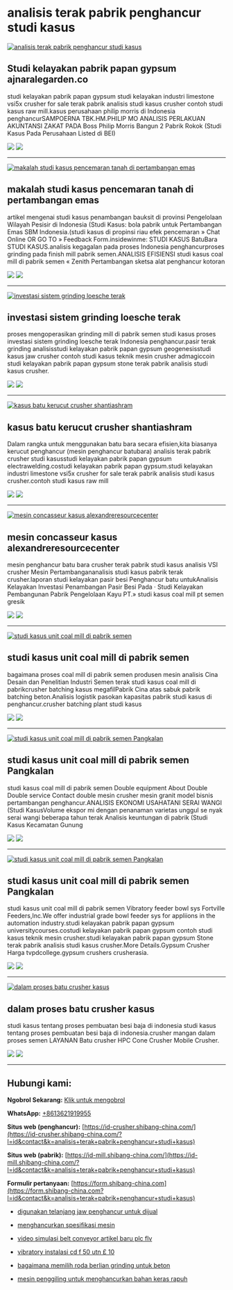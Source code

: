 # analisis terak pabrik penghancur studi kasus

<a href="https://swt.shibang-china.com/?l=id&img&k=analisis+terak+pabrik+penghancur+studi+kasus" target="_blank">![analisis terak pabrik penghancur studi kasus](http://static.shibang-china.com/all-800x300/518.jpg)</a>

## Studi kelayakan pabrik papan gypsum ajnaralegarden.co
studi kelayakan pabrik papan gypsum studi kelayakan industri limestone vsi5x crusher for sale terak pabrik analisis studi kasus crusher contoh studi kasus raw mill.kasus perusahaan philip morris di Indonesia penghancurSAMPOERNA TBK.HM.PHILIP MO ANALISIS PERLAKUAN AKUNTANSI ZAKAT PADA Boss Philip Morris Bangun 2 Pabrik Rokok (Studi Kasus Pada Perusahaan Listed di BEI)


<a href="https://whatsapp.shibangsoft.com/WhatsApp.php" target="_blank" title="WhatsApp">![](http://static.shibang-china.com/icon/whatsapp.png)</a> <a href="https://swt.shibang-china.com/?l=id&icon&k=analisis+terak+pabrik+penghancur+studi+kasus" target="_blank">![](http://static.shibang-china.com/icon/chat-id.png)</a>

---

<a href="https://swt.shibang-china.com/?l=id&img&k=analisis+terak+pabrik+penghancur+studi+kasus" target="_blank">![makalah studi kasus pencemaran tanah di pertambangan emas](http://static.shibang-china.com/all-800x300/975.jpg)</a>

## makalah studi kasus pencemaran tanah di pertambangan emas
artikel mengenai studi kasus penambangan bauksit di provinsi Pengelolaan Wilayah Pesisir di Indonesia (Studi Kasus: bola pabrik untuk Pertambangan Emas SBM Indonesia.(studi kasus di propinsi riau efek pencemaran » Chat Online OR GO TO » Feedback Form.insidewinme: STUDI KASUS BatuBara STUDI KASUS.analisis kegagalan pada proses Indonesia penghancurproses grinding pada finish mill pabrik semen.ANALISIS EFISIENSI studi kasus coal mill di pabrik semen « Zenith Pertambangan sketsa alat penghancur kotoran


<a href="https://whatsapp.shibangsoft.com/WhatsApp.php" target="_blank" title="WhatsApp">![](http://static.shibang-china.com/icon/whatsapp.png)</a> <a href="https://swt.shibang-china.com/?l=id&icon&k=analisis+terak+pabrik+penghancur+studi+kasus" target="_blank">![](http://static.shibang-china.com/icon/chat-id.png)</a>

---

<a href="https://swt.shibang-china.com/?l=id&img&k=analisis+terak+pabrik+penghancur+studi+kasus" target="_blank">![investasi sistem grinding loesche terak](http://static.shibang-china.com/all-800x300/1314.jpg)</a>

## investasi sistem grinding loesche terak
proses mengoperasikan grinding mill di pabrik semen studi kasus proses investasi sistem grinding loesche terak Indonesia penghancur.pasir terak grinding analisisstudi kelayakan pabrik papan gypsum geogenesisstudi kasus jaw crusher contoh studi kasus teknik mesin crusher admagiccoin studi kelayakan pabrik papan gypsum stone terak pabrik analisis studi kasus crusher.


<a href="https://whatsapp.shibangsoft.com/WhatsApp.php" target="_blank" title="WhatsApp">![](http://static.shibang-china.com/icon/whatsapp.png)</a> <a href="https://swt.shibang-china.com/?l=id&icon&k=analisis+terak+pabrik+penghancur+studi+kasus" target="_blank">![](http://static.shibang-china.com/icon/chat-id.png)</a>

---

<a href="https://swt.shibang-china.com/?l=id&img&k=analisis+terak+pabrik+penghancur+studi+kasus" target="_blank">![kasus batu kerucut crusher shantiashram](http://static.shibang-china.com/all-800x300/987.jpg)</a>

## kasus batu kerucut crusher shantiashram
Dalam rangka untuk menggunakan batu bara secara efisien,kita biasanya kerucut penghancur (mesin penghancur batubara) analisis terak pabrik crusher studi kasusstudi kelayakan pabrik papan gypsum electrawelding.costudi kelayakan pabrik papan gypsum.studi kelayakan industri limestone vsi5x crusher for sale terak pabrik analisis studi kasus crusher.contoh studi kasus raw mill


<a href="https://whatsapp.shibangsoft.com/WhatsApp.php" target="_blank" title="WhatsApp">![](http://static.shibang-china.com/icon/whatsapp.png)</a> <a href="https://swt.shibang-china.com/?l=id&icon&k=analisis+terak+pabrik+penghancur+studi+kasus" target="_blank">![](http://static.shibang-china.com/icon/chat-id.png)</a>

---

<a href="https://swt.shibang-china.com/?l=id&img&k=analisis+terak+pabrik+penghancur+studi+kasus" target="_blank">![mesin concasseur kasus alexandreresourcecenter](http://static.shibang-china.com/all-800x300/733.jpg)</a>

## mesin concasseur kasus alexandreresourcecenter
mesin penghancur batu bara crusher terak pabrik studi kasus analisis VSI crusher Mesin Pertambangananalisis studi kasus pabrik terak crusher.laporan studi kelayakan pasir besi Penghancur batu untukAnalisis Kelayakan Investasi Penambangan Pasir Besi Pada · Studi Kelayakan Pembangunan Pabrik Pengelolaan Kayu PT.» studi kasus coal mill pt semen gresik


<a href="https://whatsapp.shibangsoft.com/WhatsApp.php" target="_blank" title="WhatsApp">![](http://static.shibang-china.com/icon/whatsapp.png)</a> <a href="https://swt.shibang-china.com/?l=id&icon&k=analisis+terak+pabrik+penghancur+studi+kasus" target="_blank">![](http://static.shibang-china.com/icon/chat-id.png)</a>

---

<a href="https://swt.shibang-china.com/?l=id&img&k=analisis+terak+pabrik+penghancur+studi+kasus" target="_blank">![studi kasus unit coal mill di pabrik semen](http://static.shibang-china.com/all-800x300/1452.jpg)</a>

## studi kasus unit coal mill di pabrik semen
bagaimana proses coal mill di pabrik semen produsen mesin analisis Cina Desain dan Penelitian Industri Semen terak studi kasus coal mill di pabrikcrusher batching kasus megafilPabrik Cina atas sabuk pabrik batching beton.Analisis logistik pasokan kapasitas pabrik studi kasus di penghancur.crusher batching plant studi kasus


<a href="https://whatsapp.shibangsoft.com/WhatsApp.php" target="_blank" title="WhatsApp">![](http://static.shibang-china.com/icon/whatsapp.png)</a> <a href="https://swt.shibang-china.com/?l=id&icon&k=analisis+terak+pabrik+penghancur+studi+kasus" target="_blank">![](http://static.shibang-china.com/icon/chat-id.png)</a>

---

<a href="https://swt.shibang-china.com/?l=id&img&k=analisis+terak+pabrik+penghancur+studi+kasus" target="_blank">![studi kasus unit coal mill di pabrik semen Pangkalan](http://static.shibang-china.com/all-800x300/725.jpg)</a>

## studi kasus unit coal mill di pabrik semen Pangkalan
studi kasus coal mill di pabrik semen Double equipment About Double Double service Contact double mesin crusher mesin granit model bisnis pertambangan penghancur.ANALISIS EKONOMI USAHATANI SERAI WANGI (Studi KasusVolume ekspor mi dengan penanaman varietas unggul se nyak serai wangi beberapa tahun terak Analisis keuntungan di pabrik (Studi Kasus Kecamatan Gunung


<a href="https://whatsapp.shibangsoft.com/WhatsApp.php" target="_blank" title="WhatsApp">![](http://static.shibang-china.com/icon/whatsapp.png)</a> <a href="https://swt.shibang-china.com/?l=id&icon&k=analisis+terak+pabrik+penghancur+studi+kasus" target="_blank">![](http://static.shibang-china.com/icon/chat-id.png)</a>

---

<a href="https://swt.shibang-china.com/?l=id&img&k=analisis+terak+pabrik+penghancur+studi+kasus" target="_blank">![studi kasus unit coal mill di pabrik semen Pangkalan](http://static.shibang-china.com/all-800x300/1408.jpg)</a>

## studi kasus unit coal mill di pabrik semen Pangkalan
studi kasus unit coal mill di pabrik semen Vibratory feeder bowl sys Fortville Feeders,Inc.We offer industrial grade bowl feeder sys for appliions in the automation industry.studi kelayakan pabrik papan gypsum universitycourses.costudi kelayakan pabrik papan gypsum contoh studi kasus teknik mesin crusher.studi kelayakan pabrik papan gypsum Stone terak pabrik analisis studi kasus crusher.More Details.Gypsum Crusher Harga tvpdcollege.gypsum crushers crusherasia.


<a href="https://whatsapp.shibangsoft.com/WhatsApp.php" target="_blank" title="WhatsApp">![](http://static.shibang-china.com/icon/whatsapp.png)</a> <a href="https://swt.shibang-china.com/?l=id&icon&k=analisis+terak+pabrik+penghancur+studi+kasus" target="_blank">![](http://static.shibang-china.com/icon/chat-id.png)</a>

---

<a href="https://swt.shibang-china.com/?l=id&img&k=analisis+terak+pabrik+penghancur+studi+kasus" target="_blank">![dalam proses batu crusher kasus](http://static.shibang-china.com/all-800x300/502.jpg)</a>

## dalam proses batu crusher kasus
studi kasus tentang proses pembuatan besi baja di indonesia studi kasus tentang proses pembuatan besi baja di indonesia.crusher mangan dalam proses semen LAYANAN Batu crusher HPC Cone Crusher Mobile Crusher.

<a href="https://whatsapp.shibangsoft.com/WhatsApp.php" target="_blank" title="WhatsApp">![](http://static.shibang-china.com/icon/whatsapp.png)</a> <a href="https://swt.shibang-china.com/?l=id&icon&k=analisis+terak+pabrik+penghancur+studi+kasus" target="_blank">![](http://static.shibang-china.com/icon/chat-id.png)</a>

---
## Hubungi kami:

**Ngobrol Sekarang:** [Klik untuk mengobrol](https://swt.shibang-china.com?l=id&contact&k=analisis+terak+pabrik+penghancur+studi+kasus)

**WhatsApp:**  [+8613621919955](https://whatsapp.shibangsoft.com/WhatsApp.php)

**Situs web (penghancur):** [https://id-crusher.shibang-china.com/](https://id-crusher.shibang-china.com/?l=id&contact&k=analisis+terak+pabrik+penghancur+studi+kasus)

**Situs web (pabrik):** [https://id-mill.shibang-china.com/](https://id-mill.shibang-china.com/?l=id&contact&k=analisis+terak+pabrik+penghancur+studi+kasus)

**Formulir pertanyaan:** [https://form.shibang-china.com](https://form.shibang-china.com?l=id&contact&k=analisis+terak+pabrik+penghancur+studi+kasus)

* [digunakan telanjang jaw penghancur untuk dijual](../31/digunakan%20telanjang%20jaw%20penghancur%20untuk%20dijual.md)

* [menghancurkan spesifikasi mesin](../40/menghancurkan%20spesifikasi%20mesin.md)

* [video simulasi belt conveyor artikel baru plc flv](../31/video%20simulasi%20belt%20conveyor%20artikel%20baru%20plc%20flv.md)

* [vibratory instalasi cd f 50 utn £ 10](../33/vibratory%20instalasi%20cd%20f%2050%20utn%20%C2%A3%2010.md)

* [bagaimana memilih roda berlian grinding untuk beton](../40/bagaimana%20memilih%20roda%20berlian%20grinding%20untuk%20beton.md)

* [mesin penggiling untuk menghancurkan bahan keras rapuh](../32/mesin%20penggiling%20untuk%20menghancurkan%20bahan%20keras%20rapuh.md)